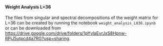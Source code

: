 #### Weight Analysis L=36

The files from singular and spectral decompositions of the weight matrix for L=36 can be created by running the notebook `weight_analysis_L036.ipynb` or can be downloaded from <https://drive.google.com/drive/folders/1pYvlaEvrJxS8Hpnw-RPjJ5utpcd4a7RG?usp=sharing>.




